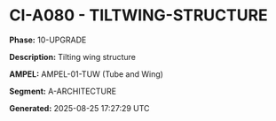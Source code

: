 # CI-A080 - TILTWING-STRUCTURE

**Phase:** 10-UPGRADE

**Description:** Tilting wing structure

**AMPEL:** AMPEL-01-TUW (Tube and Wing)

**Segment:** A-ARCHITECTURE

**Generated:** 2025-08-25 17:27:29 UTC
